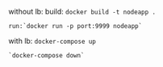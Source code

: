 without lb:
	build: `docker build -t nodeapp .`

    run:`docker run -p port:9999 nodeapp`

with lb:
	`docker-compose up`

    `docker-compose down`
